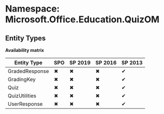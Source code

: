 # Namespace: Microsoft.Office.Education.QuizOM
## Entity Types

**Availability matrix**

Entity Type | SPO | SP 2019 | SP 2016 | SP 2013
----------|-----|---------|---------|--------
GradedResponse | ✖ | ✖ | ✖ | ✔
GradingKey | ✖ | ✖ | ✖ | ✔
Quiz | ✖ | ✖ | ✖ | ✔
QuizUtilities | ✖ | ✖ | ✖ | ✔
UserResponse | ✖ | ✖ | ✖ | ✔
